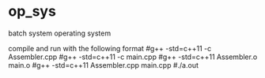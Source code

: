 # op_sys
batch system operating system

compile and run with the following format
#g++ -std=c++11 -c Assembler.cpp
#g++ -std=c++11 -c main.cpp
#g++ -std=c++11 Assembler.o main.o
#g++ -std=c++11 Assembler.cpp main.cpp
#./a.out
